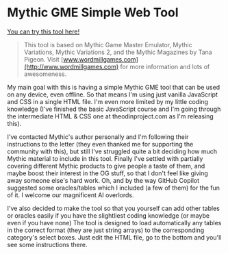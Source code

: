 # Mythic GME Simple Web Tool

[You can try this tool here!](https://da-martin.github.io/simple-web-mythic/)

> This tool is based on Mythic Game Master Emulator, Mythic Variations, Mythic Variations 2, and the Mythic Magazines by Tana Pigeon. Visit [www.wordmillgames.com](http://www.wordmillgames.com) for more information and lots of awesomeness.

My main goal with this is having a simple Mythic GME tool that can be used on any device, even offline. So that means I'm using just vanilla JavaScript and CSS in a single HTML file. I'm even more limited by my little coding knowledge (I've finished the basic JavaScript course and I'm going through the intermediate HTML & CSS one at theodinproject.com as I'm releasing this).

I've contacted Mythic's author personally and I'm following their instructions to the letter (they even thanked me for supporting the community with this), but still I've struggled quite a bit deciding how much Mythic material to include in this tool. Finally I've settled with partially covering different Mythic products to give people a taste of them, and maybe boost their interest in the OG stuff, so that I don't feel like giving away someone else's hard work.
Oh, and by the way GitHub Copilot suggested some oracles/tables which I included (a few of them) for the fun of it. I welcome our magnificent AI overlords.

I've also decided to make the tool so that you yourself can add other tables or oracles easily if you have the slightliest coding knowledge (or maybe even if you have none) The tool is designed to load automatically any tables in the correct format (they are just string arrays) to the corresponding category's select boxes. Just edit the HTML file, go to the bottom and you'll see some instructions there.

